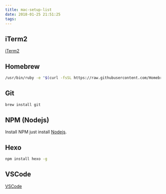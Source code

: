 ```yaml
---
title: mac-setup-list
date: 2018-01-25 21:51:25
tags:
---
```


## iTerm2
[iTerm2](http://www.iterm2.com)

## Homebrew

```bash
/usr/bin/ruby -e "$(curl -fsSL https://raw.githubusercontent.com/Homebrew/install/master/install)"
```

## Git
```bash
brew install git
```

## NPM (Nodejs)
Install NPM just install [Nodejs](https://nodejs.org/en/).

## Hexo
```bash
npm install hexo -g
```

## VSCode
[VSCode](https://code.visualstudio.com/)